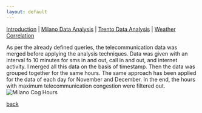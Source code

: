 ```yaml
---
layout: default
---
```


[Introduction](./../index.html) | [Milano Data Analysis](./../pages/milano.html) | [Trento Data Analysis](./../pages/trento.html) | [Weather Correlation](./../pages/correlation.html)

As per the already defined queries, the telecommunication data was merged before applying the analysis techniques. Data was given with an interval fo 10 minutes for sms in and out, call in and out, and internet activity. I merged all this data on the basis of timestamp. Then the data was grouped together for the same hours. The same approach has been applied for the data of each day for November and December. In the end, the hours with maximum telecommunication congestion were filtered out. 
![Milano Cog Hours](./assets/images/milano_cong_hours.png)

[back](./../pages/index.html)

